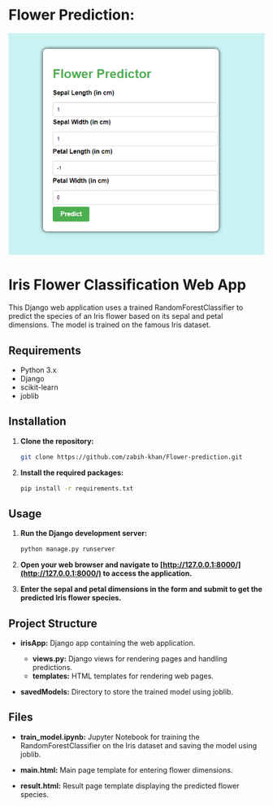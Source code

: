# Flower Prediction:

![Alt text](image.png)

# Iris Flower Classification Web App

This Django web application uses a trained RandomForestClassifier to predict the species of an Iris flower based on its sepal and petal dimensions. The model is trained on the famous Iris dataset.

## Requirements

- Python 3.x
- Django
- scikit-learn
- joblib

## Installation

1. **Clone the repository:**

    ```bash
    git clone https://github.com/zabih-khan/Flower-prediction.git
    ```

2. **Install the required packages:**

    ```bash
    pip install -r requirements.txt
    ```

## Usage

1. **Run the Django development server:**

    ```bash
    python manage.py runserver
    ```

2. **Open your web browser and navigate to [http://127.0.0.1:8000/](http://127.0.0.1:8000/) to access the application.**

3. **Enter the sepal and petal dimensions in the form and submit to get the predicted Iris flower species.**

## Project Structure

- **irisApp:** Django app containing the web application.
  - **views.py:** Django views for rendering pages and handling predictions.
  - **templates:** HTML templates for rendering web pages.

- **savedModels:** Directory to store the trained model using joblib.

## Files

- **train_model.ipynb:** Jupyter Notebook for training the RandomForestClassifier on the Iris dataset and saving the model using joblib.

- **main.html:** Main page template for entering flower dimensions.

- **result.html:** Result page template displaying the predicted flower species.




